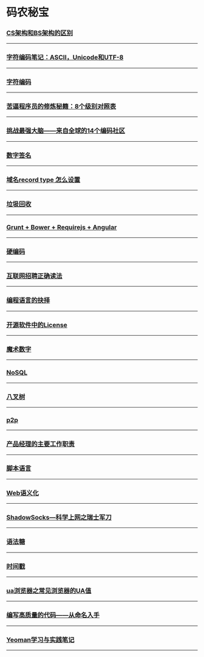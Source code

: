 码农秘宝
========

### [CS架构和BS架构的区别](bs-cs-diff)

---

### [字符编码笔记：ASCII，Unicode和UTF-8](character-encoding-notes)

---

### [字符编码](character-encoding)

---

### [苦逼程序员的修炼秘籍：8个级别对照表 ](coderlevel)

---

### [挑战最强大脑——来自全球的14个编码社区](coding-challenges)

---

### [数字签名](digital-signature)

---

### [域名record type 怎么设置](domain-record-type)

---

### [垃圾回收](garbage-collection)

---

### [Grunt + Bower + Requirejs + Angular](Grunt-Bower-Requirejs-Angular)

---

### [硬编码](hardCode)

---

### [互联网招聘正确读法](hire)

---

### [编程语言的抉择](language-select)

---

### [开源软件中的License](license)

---

### [魔术数字](magicNumber)

---

### [NoSQL](NoSQL)

---

### [八叉树](octree)

---

### [p2p](p2p)

---

### [产品经理的主要工作职责](pm-main-job)

---

### [脚本语言](scripting-language)

---

### [Web语义化](semantic-web)

---

### [ShadowSocks—科学上网之瑞士军刀](shadowsocks)

---

### [语法糖](syntactic-sugar)

---

### [时间戳](timestamp)

---

### [ua浏览器之常见浏览器的UA值](user-agent)

---

### [编写高质量的代码——从命名入手](variablename)

---

### [Yeoman学习与实践笔记](yeoman)

---
